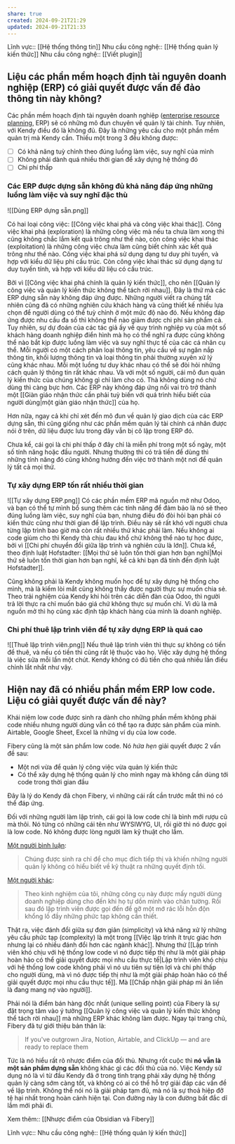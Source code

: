 ```yaml
---
share: true
created: 2024-09-21T21:29
updated: 2024-09-21T21:33
---
```

Lĩnh vực:: [[Hệ thống thông tin]]
Nhu cầu công nghệ:: [[Hệ thống quản lý kiến thức]]
Nhu cầu công nghệ:: [[Viết plugin]]

## Liệu các phần mềm hoạch định tài nguyên doanh nghiệp (ERP) có giải quyết được vấn đề đảo thông tin này không?
Các phần mềm hoạch định tài nguyên doanh nghiệp ([enterprise resource planning](https://en.wikipedia.org/wiki/Enterprise_resource_planning "Enterprise resource planning - Wikipedia"), ERP) sẽ có những mô đun chuyên về quản lý tài chính. Tuy nhiên, với Kendy điều đó là không đủ. Đây là những yêu cầu cho một phần mềm quản trị mà Kendy cần. Thiếu một trong 3 đều không được:
- [ ] Có khả năng tuỳ chỉnh theo đúng luồng làm việc, suy nghĩ của mình
- [ ] Không phải dành quá nhiều thời gian để xây dựng hệ thống đó
- [ ] Chi phí thấp

### Các ERP được dựng sẵn không đủ khả năng đáp ứng những luồng làm việc và suy nghĩ đặc thù
![[Dùng ERP dựng sẵn.png]]

Có hai loại công việc: [[Công việc khai phá và công việc khai thác]]. Công việc khai phá (exploration) là những công việc mà nếu ta chưa làm xong thì cũng không chắc lắm kết quả trông như thế nào, còn công việc khai thác (exploitation) là những công việc chưa làm cũng biết chính xác kết quả trông như thế nào. Công việc khai phá sử dụng dạng tư duy phi tuyến, và hợp với kiểu dữ liệu phi cấu trúc. Còn công việc khai thác sử dụng dạng tư duy tuyến tính, và hợp với kiểu dữ liệu có cấu trúc.

Bởi vì [[Công việc khai phá chính là quản lý kiến thức]], cho nên [[Quản lý công việc và quản lý kiến thức không thể tách rời nhau]]. Đây là thứ mà các ERP dựng sẵn này không đáp ứng được. Những người viết ra chúng tất nhiên cũng đã có những nghiên cứu khách hàng và cũng thiết kế nhiều lựa chọn để người dùng có thể tuỳ chỉnh ở một mức độ nào đó. Nếu không đáp ứng được nhu cầu đa số thì không thể nào giảm được chi phí sản phẩm cả. Tuy nhiên, sự dự đoán của các tác giả ấy về quy trình nghiệp vụ của một số khách hàng doanh nghiệp điển hình mà họ có thể nghĩ ra được cũng không thể nào bắt kịp được luồng làm việc và suy nghĩ thực tế của các cá nhân cụ thể. Mỗi người có một cách phân loại thông tin, yêu cầu về sự ngăn nắp thông tin, khối lượng thông tin và loại thông tin phải thường xuyên xử lý cũng khác nhau. Mỗi một luồng tư duy khác nhau có thể sẽ đòi hỏi những cách quản lý thông tin rất khác nhau. Và với một số người, cái mô đun quản lý kiến thức của chúng không gì chỉ làm cho có. Thà không dùng nó chứ dùng thì càng bực hơn. Các ERP này không đáp ứng nổi vai trò trở thành một [[Giàn giáo nhận thức cần phải tuỳ biến với quá trình hiểu biết của người dùng|một giàn giáo nhận thức]] của họ. 

Hơn nữa, ngay cả khi chỉ xét đến mô đun về quản lý giao dịch của các ERP dựng sẵn, thì cũng giống như các phần mềm quản lý tài chính cá nhân được nói ở trên, dữ liệu được lưu trong đây vẫn bị cô lập trong ERP đó. 

Chưa kể, cái gọi là chi phí thấp ở đây chỉ là miễn phí trong một số ngày, một số tính năng hoặc đầu người. Nhưng thường thì có trả tiền để dùng thì những tính năng đó cũng không hướng đến việc trở thành một nơi để quản lý tất cả mọi thứ.

### Tự xây dựng ERP tốn rất nhiều thời gian
![[Tự xây dựng ERP.png]]
Có các phần mềm ERP mã nguồn mở như Odoo, và bạn có thể tự mình bổ sung thêm các tính năng để đảm bảo là nó sẽ theo đúng luồng làm việc, suy nghĩ của bạn, nhưng điều đó đòi hỏi bạn phải có kiến thức cũng như thời gian để lập trình. Điều này sẽ rất khó với người chưa từng lập trình bao giờ mà còn rất nhiều thứ khác phải làm. Nếu không ai code giùm cho thì Kendy thà chịu đau khổ chứ không thể nào tự học được, bởi vì [[Chi phí chuyển đổi giữa lập trình và nghiên cứu là lớn]]. Chưa kể, theo định luật Hofstadter: [[Mọi thứ sẽ luôn tốn thời gian hơn bạn nghĩ|Mọi thứ sẽ luôn tốn thời gian hơn bạn nghĩ, kể cả khi bạn đã tính đến định luật Hofstadter]].

Cũng không phải là Kendy không muốn học để tự xây dựng hệ thống cho mình, mà là kiếm lòi mắt cũng không thấy được người thực sự muốn chia sẻ. Theo trải nghiệm của Kendy khi hỏi trên các diễn đàn của Odoo, thì người trả lời thực ra chỉ muốn báo giá chứ không thực sự muốn chỉ. Vì dù là mã nguồn mở thì họ cũng xác định tập khách hàng của mình là doanh nghiệp.

### Chi phí thuê lập trình viên để tự xây dựng ERP là quá cao
![[Thuê lập trình viên.png]]
Nếu thuê lập trình viên thì thực sự không có tiền để thuê, và nếu có tiền thì cũng rất lệ thuộc vào họ. Việc xây dựng hệ thống là việc sửa mỗi lần một chút. Kendy không có đủ tiền cho quá nhiều lần điều chỉnh lắt nhắt như vậy.

## Hiện nay đã có nhiều phần mềm ERP low code. Liệu có giải quyết được vấn đề này?
Khái niệm low code được sinh ra dành cho những phần mềm không phải code nhiều nhưng người dùng vẫn có thể tạo ra được sản phẩm của mình. Airtable, Google Sheet, Excel là những ví dụ của low code.

Fibery cũng là một sản phẩm low code. Nó *hứa hẹn* giải quyết được 2 vấn đề sau:
- Một nơi vừa để quản lý công việc vừa quản lý kiến thức
- Có thể xây dựng hệ thống quản lý cho mình ngay mà không cần dùng tới code trong thời gian đầu

Đây là lý do Kendy đã chọn Fibery, vì những cái rất cần trước mắt thì nó có thể đáp ứng. 

Đối với những người làm lập trình, cái gọi là low code chỉ là bình mới rượu cũ mà thôi. Nó từng có những cái tên như WYSIWYG, UI, rồi giờ thì nó được gọi là low code. Nó không được lòng người làm kỹ thuật cho lắm.

[Một người bình luận](https://discord.com/channels/686053708261228577/700466324840775831/1072284305893638214):
> Chúng được sinh ra chỉ để cho mục đích tiếp thị và khiến những người quản lý không có hiểu biết về kỹ thuật ra những quyết định tồi. 

[Một người khác](https://softwareengineering.stackexchange.com/questions/320227/what-is-low-code/320228#comment679977_320228):
> Theo kinh nghiệm của tôi, những công cụ này được mấy người dùng doanh nghiệp dùng cho đến khi họ tự dồn mình vào chân tường. Rồi sau đó lập trình viên được gọi đến để gỡ một mớ rác lỗi hỗn độn khổng lồ đầy những phức tạp không cần thiết.

Thật ra, việc đánh đổi giữa sự đơn giản (simplicity) và khả năng xử lý những yêu cầu phức tạp (complexity) là một trong [[Việc lập trình ít trực giác hơn nhưng lại có nhiều đánh đổi hơn các ngành khác]]. Nhưng thứ [[Lập trình viên khó chịu với hệ thống low code vì nó được tiếp thị như là một giải pháp hoàn hảo có thể giải quyết được mọi nhu cầu thực tế|Lập trình viên khó chịu với hệ thống low code không phải vì nó ưu tiên sự tiện lợi và chi phí thấp cho người dùng, mà vì nó được tiếp thị như là một giải pháp hoàn hảo có thể giải quyết được mọi nhu cầu thực tế]]. Mà [[Chấp nhận giải pháp mì ăn liền là đang mang nợ vào người]].

Phải nói là điểm bán hàng độc nhất (unique selling point) của Fibery là sự đặt trọng tâm vào ý tưởng [[Quản lý công việc và quản lý kiến thức không thể tách rời nhau]] mà những ERP khác không làm được. Ngay tại trang chủ, Fibery đã tự giới thiệu bản thân là:
> If you've outgrown Jira, Notion, Airtable, and ClickUp — and are ready to replace them

Tức là nó hiểu rất rõ nhược điểm của đối thủ. Nhưng rốt cuộc thì **nó vẫn là một sản phẩm dựng sẵn** không khác gì các đối thủ của nó. Việc Kendy sử dụng nó là vì từ đầu Kendy đã ở trong tình trạng phải xây dựng hệ thống quản lý càng sớm càng tốt, và không có ai có thể hỗ trợ giải đáp các vấn đề về lập trình. Không thể nói nó là giải pháp tạm đủ, mà nó là sự thoả hiệp đỡ tệ hại nhất trong hoàn cảnh hiện tại. Con đường này là con đường bất đắc dĩ lắm mới phải đi. 

Xem thêm:: [[Nhược điểm của Obsidian và Fibery]]


Lĩnh vực:: 
Nhu cầu công nghệ:: [[Hệ thống quản lý kiến thức]]
